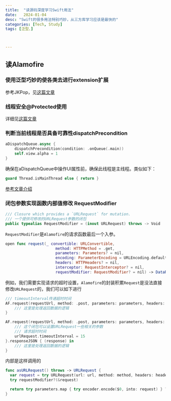 ```yaml
---
title:  "读源码深度学习Swift用法"
date:   2024-01-04
desc: "Swift的很多用法特别巧妙，从三方库学习应该是最快的"
categories: [Tech, Study]
tags: [泛型、]



---
```


## 读Alamofire

### 使用泛型巧妙的使各类去进行extension扩展

参考JKPop，见[这篇文章](https://ramboqiu.github.io/posts/Swift%E6%B3%9B%E5%9E%8B%E5%AD%A6%E4%B9%A0/)



### 线程安全@Protected使用

详细见[这篇文章](https://ramboqiu.github.io/posts/Swift%E7%BA%BF%E7%A8%8B%E5%AE%89%E5%85%A8%E9%97%AE%E9%A2%98%E8%AE%A8%E8%AE%BA/)



### 判断当前线程是否具备可靠性dispatchPrecondition

```swift
aDispatchQueue.async {
    dispatchPrecondition(condition: .onQueue(.main))
    self.view.alpha = 1
}
```

确保在aDispatchQueue中操作UI属性前，确保此线程是主线程。类似如下：

```swift
guard Thread.isMainThread else { return }
```

[参考文章介绍](https://www.jianshu.com/p/4d48b9cf863d)



### 闭包参数实现函数内部值修改 RequestModifier

```swift
/// Closure which provides a `URLRequest` for mutation.
/// 一个提供可修改的URLRequest参数的闭包
public typealias RequestModifier = (inout URLRequest) throws -> Void
```

`RequestModifier`是`Alamofire`的请求函数最后一个入参。

```swift
open func request(_ convertible: URLConvertible,
                      method: HTTPMethod = .get,
                      parameters: Parameters? = nil,
                      encoding: ParameterEncoding = URLEncoding.default,
                      headers: HTTPHeaders? = nil,
                      interceptor: RequestInterceptor? = nil,
                      requestModifier: RequestModifier? = nil) -> DataRequest 
```

例如，我们需要实现请求的超时设置，`Alamofire`的封装积累`Request`是没法直接修改`URLRequest`的，我们可以如下进行

```swift
/// timeoutInterval传递超时时间
AF.request(requestUrl, method: .post, parameters: parameters, headers: headers, requestModifier: { $0.timeoutInterval = 5 }).responseJSON { (response) in
    /// 这里是处理返回数据的逻辑
}

AF.request(requestUrl, method: .post, parameters: parameters, headers: headers){ urlRequest in
    /// 这个闭包可以设置URLRequest一些相关的参数
    /// 请求超时时间
    urlRequest.timeoutInterval = 15
}.responseJSON { (response) in
    /// 这里是处理返回数据的逻辑
}
```

内部是这样调用的

```swift
func asURLRequest() throws -> URLRequest {
  var request = try URLRequest(url: url, method: method, headers: headers)
  try requestModifier?(&request)

  return try parameters.map { try encoder.encode($0, into: request) } ?? request
}
```



